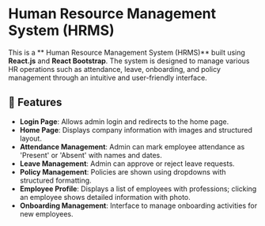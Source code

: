 # Human Resource Management System (HRMS) 

This is a ** Human Resource Management System (HRMS)** built using **React.js** and **React Bootstrap**. The system is designed to manage various HR operations such as attendance, leave, onboarding, and policy management through an intuitive and user-friendly interface.

## 🚀 Features

- **Login Page**: Allows admin login and redirects to the home page.
- **Home Page**: Displays company information with images and structured layout.
- **Attendance Management**: Admin can mark employee attendance as 'Present' or 'Absent' with names and dates.
- **Leave Management**: Admin can approve or reject leave requests.
- **Policy Management**: Policies are shown using dropdowns with structured formatting.
- **Employee Profile**: Displays a list of employees with professions; clicking an employee shows detailed information with photo.
- **Onboarding Management**: Interface to manage onboarding activities for new employees.





